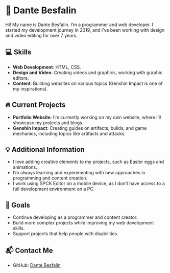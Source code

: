 # 👋 Dante Besfalin

Hi! My name is Dante Besfalin. I’m a programmer and web developer. I started my development journey in 2019, and I’ve been working with design and video editing for over 7 years.

## 💻 Skills
- **Web Development**: HTML, CSS.
- **Design and Video**: Creating videos and graphics, working with graphic editors.
- **Content**: Building websites on various topics (Genshin Impact is one of my inspirations).

## 🔥 Current Projects
- **Portfolio Website**: I’m currently working on my own website, where I’ll showcase my projects and blogs.
- **Genshin Impact**: Creating guides on artifacts, builds, and game mechanics, including topics like artifacts and attacks.

## 💡 Additional Information
- I love adding creative elements to my projects, such as Easter eggs and animations.
- I’m always learning and experimenting with new approaches in programming and content creation.
- I work using SPCK Editor on a mobile device, as I don’t have access to a full development environment on a PC.

## 🎯 Goals
- Continue developing as a programmer and content creator.
- Build more complex projects while improving my web development skills.
- Support projects that help people with disabilities.

## 📬 Contact Me
- GitHub: [Dante Besfalin](https://github.com/DanteBes)
